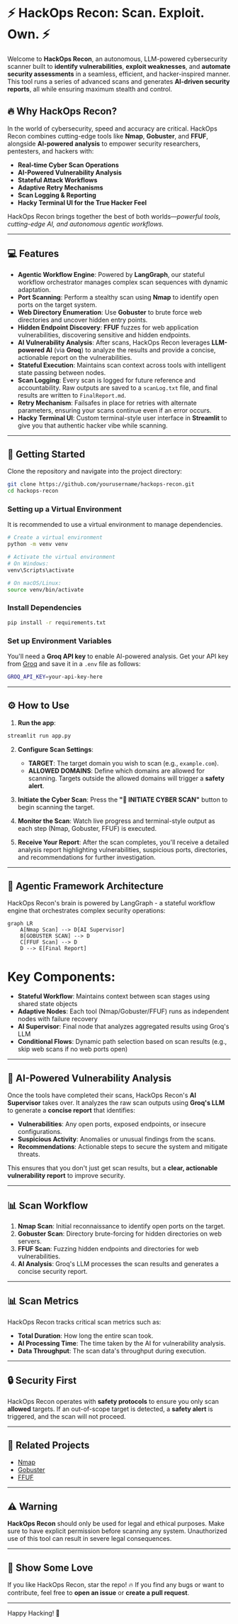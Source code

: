 # ⚡ HackOps Recon: Scan. Exploit. Own. ⚡

Welcome to **HackOps Recon**, an autonomous, LLM-powered cybersecurity scanner built to **identify vulnerabilities**, **exploit weaknesses**, and **automate security assessments** in a seamless, efficient, and hacker-inspired manner. This tool runs a series of advanced scans and generates **AI-driven security reports**, all while ensuring maximum stealth and control.

## 🔥 Why HackOps Recon?

In the world of cybersecurity, speed and accuracy are critical. HackOps Recon combines cutting-edge tools like **Nmap**, **Gobuster**, and **FFUF**, alongside **AI-powered analysis** to empower security researchers, pentesters, and hackers with:

- **Real-time Cyber Scan Operations**
- **AI-Powered Vulnerability Analysis**
- **Stateful Attack Workflows**
- **Adaptive Retry Mechanisms**
- **Scan Logging & Reporting**
- **Hacky Terminal UI for the True Hacker Feel**

HackOps Recon brings together the best of both worlds—*powerful tools, cutting-edge AI, and autonomous agentic workflows.*

---

## 💻 Features

- **Agentic Workflow Engine**: Powered by **LangGraph**, our stateful workflow orchestrator manages complex scan sequences with dynamic adaptation.
- **Port Scanning**: Perform a stealthy scan using **Nmap** to identify open ports on the target system.
- **Web Directory Enumeration**: Use **Gobuster** to brute force web directories and uncover hidden entry points.
- **Hidden Endpoint Discovery**: **FFUF** fuzzes for web application vulnerabilities, discovering sensitive and hidden endpoints.
- **AI Vulnerability Analysis**: After scans, HackOps Recon leverages **LLM-powered AI** (via **Groq**) to analyze the results and provide a concise, actionable report on the vulnerabilities.
- **Stateful Execution**: Maintains scan context across tools with intelligent state passing between nodes.
- **Scan Logging**: Every scan is logged for future reference and accountability. Raw outputs are saved to a `scanLog.txt` file, and final results are written to `FinalReport.md`.
- **Retry Mechanism**: Failsafes in place for retries with alternate parameters, ensuring your scans continue even if an error occurs.
- **Hacky Terminal UI**: Custom terminal-style user interface in **Streamlit** to give you that authentic hacker vibe while scanning.

---

## 🔧 Getting Started

Clone the repository and navigate into the project directory:

```bash
git clone https://github.com/yourusername/hackops-recon.git
cd hackops-recon
```

### Setting up a Virtual Environment

It is recommended to use a virtual environment to manage dependencies.

```bash
# Create a virtual environment
python -m venv venv

# Activate the virtual environment
# On Windows:
venv\Scripts\activate

# On macOS/Linux:
source venv/bin/activate
```

### Install Dependencies

```bash
pip install -r requirements.txt
```

### Set up Environment Variables

You'll need a **Groq API key** to enable AI-powered analysis. Get your API key from [Groq](https://groq.ai) and save it in a `.env` file as follows:

```bash
GROQ_API_KEY=your-api-key-here
```

---

## ⚙️ How to Use

1. **Run the app**:

```bash
streamlit run app.py
```

2. **Configure Scan Settings**:

    - **TARGET**: The target domain you wish to scan (e.g., `example.com`).
    - **ALLOWED DOMAINS**: Define which domains are allowed for scanning. Targets outside the allowed domains will trigger a **safety alert**.

3. **Initiate the Cyber Scan**: Press the **"🚀 INITIATE CYBER SCAN"** button to begin scanning the target.

4. **Monitor the Scan**: Watch live progress and terminal-style output as each step (Nmap, Gobuster, FFUF) is executed.

5. **Receive Your Report**: After the scan completes, you'll receive a detailed analysis report highlighting vulnerabilities, suspicious ports, directories, and recommendations for further investigation.

---

## 🧠 Agentic Framework Architecture

HackOps Recon's brain is powered by LangGraph - a stateful workflow engine that orchestrates complex security operations:

```mermaid
graph LR
    A[Nmap Scan] --> D[AI Supervisor]
    B[GOBUSTER SCAN] --> D
    C[FFUF Scan] --> D
    D --> E[Final Report]
```
# Key Components:

- **Stateful Workflow**: Maintains context between scan stages using shared state objects
- **Adaptive Nodes**: Each tool (Nmap/Gobuster/FFUF) runs as independent nodes with failure recovery
- **AI Supervisor**: Final node that analyzes aggregated results using Groq's LLM
- **Conditional Flows**: Dynamic path selection based on scan results (e.g., skip web scans if no web ports open)

---

## 🧐 AI-Powered Vulnerability Analysis

Once the tools have completed their scans, HackOps Recon's **AI Supervisor** takes over. It analyzes the raw scan outputs using **Groq's LLM** to generate a **concise report** that identifies:

- **Vulnerabilities**: Any open ports, exposed endpoints, or insecure configurations.
- **Suspicious Activity**: Anomalies or unusual findings from the scans.
- **Recommendations**: Actionable steps to secure the system and mitigate threats.

This ensures that you don't just get scan results, but a **clear, actionable vulnerability report** to improve security.

---

## 📊 Scan Workflow

1. **Nmap Scan**: Initial reconnaissance to identify open ports on the target.
2. **Gobuster Scan**: Directory brute-forcing for hidden directories on web servers.
3. **FFUF Scan**: Fuzzing hidden endpoints and directories for web vulnerabilities.
4. **AI Analysis**: Groq's LLM processes the scan results and generates a concise security report.

---

## 📊 Scan Metrics

HackOps Recon tracks critical scan metrics such as:

- **Total Duration**: How long the entire scan took.
- **AI Processing Time**: The time taken by the AI for vulnerability analysis.
- **Data Throughput**: The scan data's throughput during execution.

---

## 🔒 Security First

HackOps Recon operates with **safety protocols** to ensure you only scan **allowed** targets. If an out-of-scope target is detected, a **safety alert** is triggered, and the scan will not proceed.

---

## 🔗 Related Projects

- [Nmap](https://nmap.org/)
- [Gobuster](https://github.com/OJ/gobuster)
- [FFUF](https://github.com/ffuf/ffuf)

---

## ⚠️ Warning

**HackOps Recon** should only be used for legal and ethical purposes. Make sure to have explicit permission before scanning any system. Unauthorized use of this tool can result in severe legal consequences.

---

## 👾 Show Some Love

If you like HackOps Recon, star the repo! 🔥 If you find any bugs or want to contribute, feel free to **open an issue** or **create a pull request**.

---

Happy Hacking! 🚀

